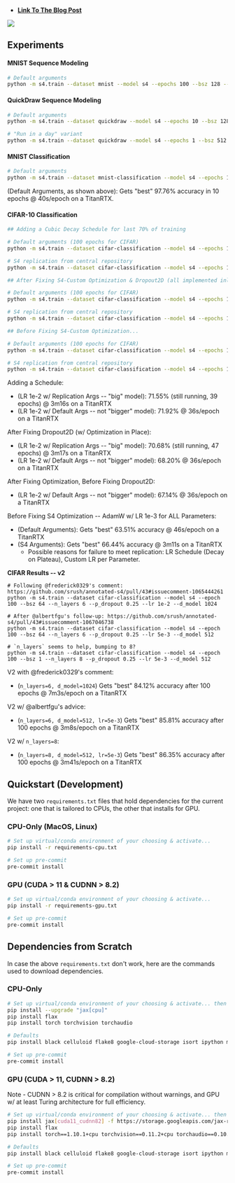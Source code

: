 
* **[Link To The Blog Post](https://srush.github.io/annotated-s4)**


<a href="https://srush.github.io/annotated-s4"><img src="https://user-images.githubusercontent.com/35882/149201164-1723a44a-f34b-467c-94b0-ffda5ebcabbb.png"></a>



## Experiments

#### MNIST Sequence Modeling

```bash
# Default arguments
python -m s4.train --dataset mnist --model s4 --epochs 100 --bsz 128 --d_model 128 --ssm_n 64
```

#### QuickDraw Sequence Modeling

```bash
# Default arguments
python -m s4.train --dataset quickdraw --model s4 --epochs 10 --bsz 128 --d_model 128 --ssm_n 64

# "Run in a day" variant
python -m s4.train --dataset quickdraw --model s4 --epochs 1 --bsz 512 --d_model 256 --ssm_n 64 --p_dropout 0.05
```

#### MNIST Classification

```bash
# Default arguments
python -m s4.train --dataset mnist-classification --model s4 --epochs 10 --bsz 128 --d_model 128 --ssm_n 64
```

(Default Arguments, as shown above): Gets "best" 97.76% accuracy in 10 epochs @ 40s/epoch on a TitanRTX.

#### CIFAR-10 Classification

```bash
## Adding a Cubic Decay Schedule for last 70% of training

# Default arguments (100 epochs for CIFAR)
python -m s4.train --dataset cifar-classification --model s4 --epochs 100 --bsz 128 --d_model 128 --ssm_n 64 --lr 1e-2 --lr_schedule

# S4 replication from central repository
python -m s4.train --dataset cifar-classification --model s4 --epochs 100 --bsz 64 --d_model 512 --ssm_n 64 --lr 1e-2 --lr_schedule

## After Fixing S4-Custom Optimization & Dropout2D (all implemented inline now... can add flags if desired)

# Default arguments (100 epochs for CIFAR)
python -m s4.train --dataset cifar-classification --model s4 --epochs 100 --bsz 128 --d_model 128 --ssm_n 64 --lr 1e-2

# S4 replication from central repository
python -m s4.train --dataset cifar-classification --model s4 --epochs 100 --bsz 64 --d_model 512 --ssm_n 64 --lr 1e-2

## Before Fixing S4-Custom Optimization...

# Default arguments (100 epochs for CIFAR)
python -m s4.train --dataset cifar-classification --model s4 --epochs 100 --bsz 128 --d_model 128 --ssm_n 64

# S4 replication from central repository
python -m s4.train --dataset cifar-classification --model s4 --epochs 100 --bsz 64 --d_model 512 --ssm_n 64
```

Adding a Schedule:
- (LR 1e-2 w/ Replication Args -- "big" model): 71.55% (still running, 39 epochs) @ 3m16s on a TitanRTX
- (LR 1e-2 w/ Default Args -- not "bigger" model): 71.92% @ 36s/epoch on a TitanRTX

After Fixing Dropout2D (w/ Optimization in Place):
- (LR 1e-2 w/ Replication Args -- "big" model): 70.68% (still running, 47 epochs) @ 3m17s on a TitanRTX
- (LR 1e-2 w/ Default Args -- not "bigger" model): 68.20% @ 36s/epoch on a TitanRTX

After Fixing Optimization, Before Fixing Dropout2D:
- (LR 1e-2 w/ Default Args -- not "bigger" model): 67.14% @ 36s/epoch on a TitanRTX 

Before Fixing S4 Optimization -- AdamW w/ LR 1e-3 for ALL Parameters:

- (Default Arguments): Gets "best" 63.51% accuracy @ 46s/epoch on a TitanRTX
- (S4 Arguments): Gets "best" 66.44% accuracy @ 3m11s on a TitanRTX
    + Possible reasons for failure to meet replication: LR Schedule (Decay on Plateau), Custom LR per Parameter.
    
**CIFAR Results -- v2**

```
# Following @frederick0329's comment: https://github.com/srush/annotated-s4/pull/43#issuecomment-1065444261
python -m s4.train --dataset cifar-classification --model s4 --epoch 100 --bsz 64 --n_layers 6 --p_dropout 0.25 --lr 1e-2 --d_model 1024

# After @albertfgu's follow-up: https://github.com/srush/annotated-s4/pull/43#issuecomment-1067046738
python -m s4.train --dataset cifar-classification --model s4 --epoch 100 --bsz 64 --n_layers 6 --p_dropout 0.25 --lr 5e-3 --d_model 512

# `n_layers` seems to help, bumping to 8?
python -m s4.train --dataset cifar-classification --model s4 --epoch 100 --bsz 1 --n_layers 8 --p_dropout 0.25 --lr 5e-3 --d_model 512
```

V2 with @frederick0329's comment:
- (`n_layers=6, d_model=1024`) Gets "best" 84.12% accuracy after 100 epochs @ 7m3s/epoch on a TitanRTX

V2 w/ @albertfgu's advice:
- (`n_layers=6, d_model=512, lr=5e-3`) Gets "best" 85.81% accuracy after 100 epochs @ 3m8s/epoch on a TitanRTX

V2 w/ `n_layers=8`:
- (`n_layers=8, d_model=512, lr=5e-3`) Gets "best" 86.35% accuracy after 100 epochs @ 3m41s/epoch on a TitanRTX


## Quickstart (Development)

We have two `requirements.txt` files that hold dependencies for the current project: one that is tailored to CPUs,
the other that installs for GPU.

### CPU-Only (MacOS, Linux)

```bash
# Set up virtual/conda environment of your choosing & activate...
pip install -r requirements-cpu.txt

# Set up pre-commit
pre-commit install
```

### GPU (CUDA > 11 & CUDNN > 8.2)

```bash
# Set up virtual/conda environment of your choosing & activate...
pip install -r requirements-gpu.txt

# Set up pre-commit
pre-commit install
```

## Dependencies from Scratch

In case the above `requirements.txt` don't work, here are the commands used to download dependencies.

### CPU-Only

```bash
# Set up virtual/conda environment of your choosing & activate... then install the following:
pip install --upgrade "jax[cpu]"
pip install flax
pip install torch torchvision torchaudio

# Defaults
pip install black celluloid flake8 google-cloud-storage isort ipython matplotlib pre-commit seaborn tensorflow tqdm

# Set up pre-commit
pre-commit install
```

### GPU (CUDA > 11, CUDNN > 8.2)

Note - CUDNN > 8.2 is critical for compilation without warnings, and GPU w/ at least Turing architecture for full
efficiency.

```bash
# Set up virtual/conda environment of your choosing & activate... then install the following:
pip install jax[cuda11_cudnn82] -f https://storage.googleapis.com/jax-releases/jax_releases.html
pip install flax
pip install torch==1.10.1+cpu torchvision==0.11.2+cpu torchaudio==0.10.1+cpu -f https://download.pytorch.org/whl/cpu/torch_stable.html

# Defaults
pip install black celluloid flake8 google-cloud-storage isort ipython matplotlib pre-commit seaborn tensorflow tqdm

# Set up pre-commit
pre-commit install
```
